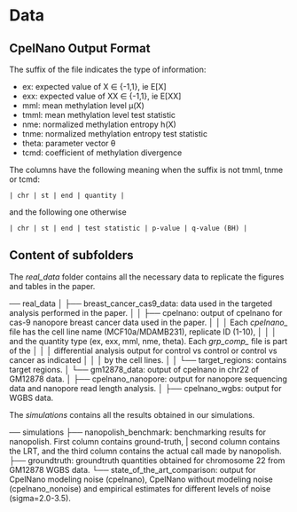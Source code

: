 # Data

## CpelNano Output Format

The suffix of the file indicates the type of information:

- ex: expected value of X ∈ {-1,1}, ie E[X]
- exx: expected value of XX ∈ {-1,1}, ie E[XX]
- mml: mean methylation level μ(X)
- tmml: mean methylation level test statistic
- nme: normalized methylation entropy h(X)
- tnme: normalized methylation entropy test statistic
- theta: parameter vector θ
- tcmd: coefficient of methylation divergence

The columns have the following meaning when the suffix is not tmml, tnme or tcmd:

    | chr | st | end | quantity |

and the following one otherwise

    | chr | st | end | test statistic | p-value | q-value (BH) |

## Content of subfolders

The *real_data* folder contains all the necessary data to replicate the figures and tables in the paper.

── real_data
│   ├── breast_cancer_cas9_data: data used in the targeted analysis performed in the paper.
│   │   ├── cpelnano: output of cpelnano for cas-9 nanopore breast cancer data used in the paper.
│   │   │             Each *cpelnano_* file has the cell line name (MCF10a/MDAMB231), replicate ID (1-10),
│   │   │             and the quantity type (ex, exx, mml, nme, theta).  Each *grp_comp_* file is part of the
│   │   │             differential analysis output for control vs control or control vs cancer as indicated
│   │   │             by the cell lines.
│   │   └── target_regions: contains target regions.
│   └── gm12878_data: output of cpelnano in chr22 of GM12878 data.
│       ├── cpelnano_nanopore: output for nanopore sequencing data and nanopore read length analysis.
│       ├── cpelnano_wgbs: output for WGBS data.

The *simulations* contains all the results obtained in our simulations.

── simulations
    ├── nanopolish_benchmark: benchmarking results for nanopolish. First column contains ground-truth,
    |   second column contains the LRT, and the third column contains the actual call made by nanopolish.
    ├── groundtruth: groundtruth quantities obtained for chromosome 22 from GM12878 WGBS data.
    └── state_of_the_art_comparison: output for CpelNano modeling noise (cpelnano), CpelNano without modeling noise
    (cpelnano_nonoise) and empirical estimates for different levels of noise (sigma=2.0-3.5). 
